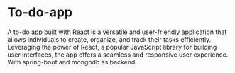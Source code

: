 # To-do-app
A to-do app built with React is a versatile and user-friendly application that allows individuals to create, organize, and track their tasks efficiently. Leveraging the power of React, a popular JavaScript library for building user interfaces, the app offers a seamless and responsive user experience. With spring-boot and mongodb as backend.
